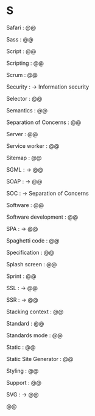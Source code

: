 # S

Safari
: @@

Sass
: @@

Script
: @@

Scripting
: @@

Scrum
: @@

Security
: → Information security

Selector
: @@

Semantics
: @@

Separation of Concerns
: @@

Server
: @@

Service worker
: @@

Sitemap
: @@

SGML
: → @@

SOAP
: → @@

SOC
: → Separation of Concerns

Software
: @@

Software development
: @@

SPA
: → @@

Spaghetti code
: @@

Specification
: @@

Splash screen
: @@

Sprint
: @@

SSL
: → @@

SSR
: → @@

Stacking context
: @@

Standard
: @@

Standards mode
: @@

Static
: @@

Static Site Generator
: @@

Styling
: @@

Support
: @@

SVG
: → @@

@@